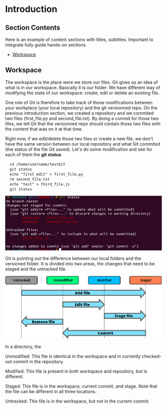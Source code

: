 # Introduction

## Section Contents

Here is an example of content sections with titles, subtitles. Important to integrate fully guide hands-on sections.

* [Workspace](#Workspace)

## Workspace

The workspace is the place were we store our files. Git gives us an idea of what is in our workspace. Basically it is our folder.
We have different way of modifying the state of our workspace: create, edit or delete an existing file.

One role of Git is therefore to take track of those modifications between your workplace (your local repository) and the git versionned repo.
On the previous introduction section, we created a repository and we commited two files (first_file.py and second_file.txt).
By doing a commit for those two files, we tell Git that the versionned repo should contain those two files with the content that was on it at that time.

Right now, if we edit/delete those two files or create a new file, we don't have the same version between our local repository and what Git commited (the status of the file Git saved).
Let's do some modification and see for each of them the **git status**

```
  cd /home/username/testGit
  git status
  echo "first edit" > first_file.py
  rm second_file.txt
  echo "test" > third_file.js
  git status

```
![](../pics/status_workspace_0.png)

Git is pointing out the difference between our local folders and the versioned folder. It is divided into two areas, the changes that need to be staged and the untracked file.

![](../pics/areas_0.jpg)

In a directory, the

Unmodified: This file is identical in the workspace and in currently checked-out commit in the repository.

Modified: This file is present in both workspace and repository, but is different.

Staged: This file is in the workspace, current commit, and stage. Note that the file can be different in all three locations.

Untracked: This file is in the workspace, but not in the current commit.
